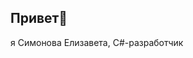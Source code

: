 ## Привет👋
я Симонова Елизавета, C#-разработчик
<!--
**Lizok123/Lizok123** is a ✨ _special_ ✨ repository because its `README.md` (this file) appears on your GitHub profile.



-->
